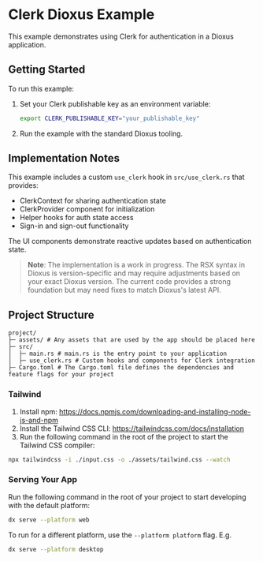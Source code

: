 # Clerk Dioxus Example

This example demonstrates using Clerk for authentication in a Dioxus application.

## Getting Started

To run this example:

1. Set your Clerk publishable key as an environment variable:
   ```bash
   export CLERK_PUBLISHABLE_KEY="your_publishable_key"
   ```

2. Run the example with the standard Dioxus tooling.

## Implementation Notes

This example includes a custom `use_clerk` hook in `src/use_clerk.rs` that provides:

- ClerkContext for sharing authentication state
- ClerkProvider component for initialization
- Helper hooks for auth state access
- Sign-in and sign-out functionality

The UI components demonstrate reactive updates based on authentication state.

> **Note**: The implementation is a work in progress. The RSX syntax in Dioxus is version-specific and may require adjustments based on your exact Dioxus version. The current code provides a strong foundation but may need fixes to match Dioxus's latest API.

## Project Structure

```
project/
├─ assets/ # Any assets that are used by the app should be placed here
├─ src/
│  ├─ main.rs # main.rs is the entry point to your application 
│  ├─ use_clerk.rs # Custom hooks and components for Clerk integration
├─ Cargo.toml # The Cargo.toml file defines the dependencies and feature flags for your project
```

### Tailwind
1. Install npm: https://docs.npmjs.com/downloading-and-installing-node-js-and-npm
2. Install the Tailwind CSS CLI: https://tailwindcss.com/docs/installation
3. Run the following command in the root of the project to start the Tailwind CSS compiler:

```bash
npx tailwindcss -i ./input.css -o ./assets/tailwind.css --watch
```

### Serving Your App

Run the following command in the root of your project to start developing with the default platform:

```bash
dx serve --platform web
```

To run for a different platform, use the `--platform platform` flag. E.g.
```bash
dx serve --platform desktop
```

